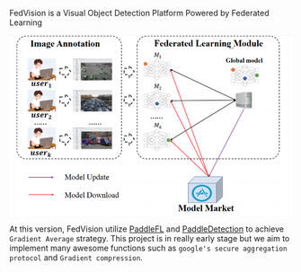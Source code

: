 FedVision is a Visual Object Detection Platform Powered by Federated Learning

![FederatedDetection](img/federated_detection.png)

At this version, FedVision utilize 
 [PaddleFL](https://github.com/PaddlePaddle/PaddleFL) 
 and [PaddleDetection](https://github.com/PaddlePaddle/PaddleDetection) 
 to achieve `Gradient Average` strategy. This project is in really early stage but we aim to implement many
 awesome functions such as `google's secure aggregation protocol` and `Gradient compression`.
 